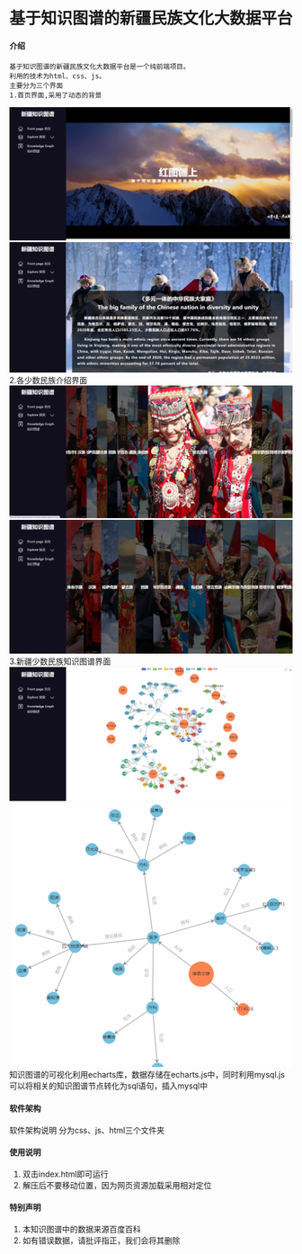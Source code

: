 # 基于知识图谱的新疆民族文化大数据平台

#### 介绍
    基于知识图谱的新疆民族文化大数据平台是一个纯前端项目。
    利用的技术为html、css、js。
    主要分为三个界面
    1.首页界面,采用了动态的背景
![输入图片说明](others1.png)
![输入图片说明](others2.png)
    2.各少数民族介绍界面
![输入图片说明](others3.png)
![输入图片说明](others4.png)
    3.新疆少数民族知识图谱界面
![输入图片说明](others5.png)
![输入图片说明](others6.png)
    知识图谱的可视化利用echarts库，数据存储在echarts.js中，同时利用mysql.js可以将相关的知识图谱节点转化为sql语句，插入mysql中

#### 软件架构
软件架构说明
分为css、js、html三个文件夹

#### 使用说明
1.  双击index.html即可运行
2.  解压后不要移动位置，因为网页资源加载采用相对定位

#### 特别声明
1.  本知识图谱中的数据来源百度百科
2.  如有错误数据，请批评指正，我们会将其删除

